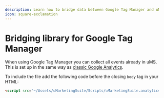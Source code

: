 ```yaml
---
description: Learn how to bridge data between Google Tag Manager and uMS.
icon: square-exclamation
---
```


# Bridging library for Google Tag Manager

When using Google Tag Manager you can collect all events already in uMS. This is set up in the same way as [classic Google Analytics](../../../../../analytics/clientside-events-and-additional-javascript-files/bridging-library-for-google-analytics/).

To include the file add the following code before the closing `body` tag in your HTML:

```html
<script src="~/Assets/uMarketingSuite/Scripts/uMarketingSuite.analytics.ga-bridge.js"></script>
```
